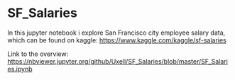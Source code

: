 # SF_Salaries
In this jupyter notebook i explore San Francisco city employee salary data, which can be found on kaggle: https://www.kaggle.com/kaggle/sf-salaries

Link to the overview: https://nbviewer.jupyter.org/github/Uxell/SF_Salaries/blob/master/SF_Salaries.ipynb
